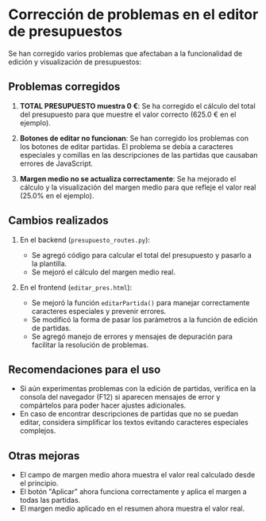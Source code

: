# Corrección de problemas en el editor de presupuestos

Se han corregido varios problemas que afectaban a la funcionalidad de edición y visualización de presupuestos:

## Problemas corregidos

1. **TOTAL PRESUPUESTO muestra 0 €**: Se ha corregido el cálculo del total del presupuesto para que muestre el valor correcto (625.0 € en el ejemplo).

2. **Botones de editar no funcionan**: Se han corregido los problemas con los botones de editar partidas. El problema se debía a caracteres especiales y comillas en las descripciones de las partidas que causaban errores de JavaScript.

3. **Margen medio no se actualiza correctamente**: Se ha mejorado el cálculo y la visualización del margen medio para que refleje el valor real (25.0% en el ejemplo).

## Cambios realizados

1. En el backend (`presupuesto_routes.py`):
   - Se agregó código para calcular el total del presupuesto y pasarlo a la plantilla.
   - Se mejoró el cálculo del margen medio real.

2. En el frontend (`editar_pres.html`):
   - Se mejoró la función `editarPartida()` para manejar correctamente caracteres especiales y prevenir errores.
   - Se modificó la forma de pasar los parámetros a la función de edición de partidas.
   - Se agregó manejo de errores y mensajes de depuración para facilitar la resolución de problemas.

## Recomendaciones para el uso

- Si aún experimentas problemas con la edición de partidas, verifica en la consola del navegador (F12) si aparecen mensajes de error y compártelos para poder hacer ajustes adicionales.
- En caso de encontrar descripciones de partidas que no se puedan editar, considera simplificar los textos evitando caracteres especiales complejos.

## Otras mejoras

- El campo de margen medio ahora muestra el valor real calculado desde el principio.
- El botón "Aplicar" ahora funciona correctamente y aplica el margen a todas las partidas.
- El margen medio aplicado en el resumen ahora muestra el valor real.
